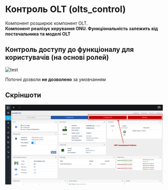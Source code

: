 # Контроль OLT (olts_control)
Компонент розширює компонент OLT.    
**Компонент реалізує керування ONU. Функціональність залежить від постачальника та моделі OLT**

## Контроль доступу до функціоналу для користувачів (на основі ролей)
<img alt="test" style="max-height: 300px" src="../../assets/olts_control_rules.png" />

Поточні дозволи **не дозволено** за умовчанням

## Скріншоти
![olts](./../assets/olts_control.png)    


